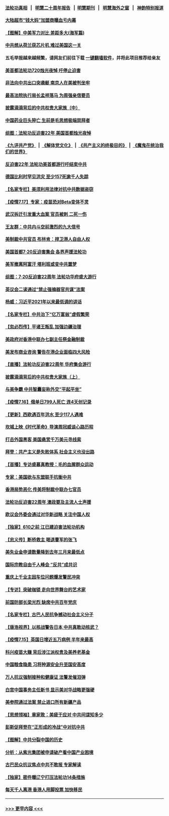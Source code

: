 #### [法轮功真相](https://github.com/gfw-breaker/truth/blob/master/README.md?t=0) &nbsp;&nbsp;|&nbsp;&nbsp; [明慧二十周年报告](https://github.com/gfw-breaker/mh-reports/blob/master/README.md?t=0) &nbsp;&nbsp;|&nbsp;&nbsp;[明慧期刊](https://github.com/gfw-breaker/mh-qikan) &nbsp;&nbsp;|&nbsp;&nbsp; [明慧海外之窗](https://github.com/gfw-breaker/mh-news/blob/master/README.md?t=0) &nbsp;&nbsp;|&nbsp;&nbsp; [神韵特别报道](https://github.com/gfw-breaker/mh-news/blob/master/shenyun.md?t=0)
#### [大陆超市“钱大妈”加盟商曝血亏内幕](../pages/nf4514/n13096080.md?t=07181401) 
#### [【图解】中美军力对比 差距多大(海军篇)](../pages/nf4514/n13091904.md?t=07181401) 
#### [中共想从荷兰获芯片机 难过美国这一关](../pages/nf4514/n13095864.md?t=07181401) 
#### 五毛举报越来越频繁，请网友们前往下载 [一键翻墙软件](https://github.com/gfw-breaker/ssr-accounts)，并将此项目推荐给亲友
#### [美首都法轮功720烛光夜悼 吁停止迫害](../pages/nf4514/n13095574.md?t=07181401) 
#### [非法向中共出口突袭艇 南京人在美被判坐牢](../pages/nf4514/n13095544.md?t=07181401) 
#### [最高法院执行局长孟祥落马 为周强亲信要员](../pages/nf4514/n13095758.md?t=07181401) 
#### [披露滴滴背后的中共权贵大家族（中）](../pages/nf4514/n13094096.md?t=07181401) 
#### [中国药业巨头猝亡 生前是毛思想极端崇拜者](../pages/nf4514/n13095676.md?t=07181401) 
#### [组图：法轮功反迫害22年 美国首都烛光夜悼](../pages/nf4514/n13094603.md?t=07181401) 
#### [《九评共产党》](https://github.com/begood0513/9ping.md/blob/master/README.md) &nbsp;|&nbsp; [《解体党文化》](../../../../jtdwh.md/blob/master/README.md)  &nbsp;|&nbsp; [《共产主义的终极目的》](../../../../gczydzjmd.md/blob/master/README.md) &nbsp;|&nbsp; [《魔鬼在统治我们的世界》](../../../../mgztzwmdsj.md/blob/master/README.md) 
#### [反迫害22年 法轮功美首都游行吁结束中共](../pages/nf4514/n13094283.md?t=07181401) 
#### [德国比利时罕见洪灾 至少157死逾千人失踪](../pages/nf4514/n13095530.md?t=07181401) 
#### [【名家专栏】美须利用法律对抗中共数据盗窃](../pages/nf4514/n13090954.md?t=07181401) 
#### [【疫情7.17】专家：疫苗恐对Beta变体不灵](../pages/nf4514/n13095336.md?t=07181401) 
#### [武汉拆迁引发重大血案 官员被刺 二死一伤](../pages/nf4514/n13094713.md?t=07181401) 
#### [王友群：中共内斗空前激烈的九大信号](../pages/nf4514/n13094266.md?t=07181401) 
#### [美制裁中共官员 布林肯：捍卫港人自由人权](../pages/nf4514/n13094295.md?t=07181401) 
#### [美国首都7·20反迫害集会 各界声援法轮功](../pages/nf4514/n13093900.md?t=07181401) 
#### [美军撤离阿富汗 塔利班或变中共噩梦](../pages/nf4514/n13094370.md?t=07181401) 
#### [组图：7·20反迫害22周年 法轮功华府盛大游行](../pages/nf4514/n13094319.md?t=07181401) 
#### [英议会二读通过“禁止强摘器官共谋”法案](../pages/nf4514/n13094147.md?t=07181401) 
#### [杨威：习近平2021年以来最低调的讲话](../pages/nf4514/n13094137.md?t=07181401) 
#### [【名家专栏】中共治下“亿万富翁”虚假繁荣](../pages/nf4514/n13090860.md?t=07181401) 
#### [【忽必烈传】平诸王叛乱 加强边疆治理](../pages/nf4514/n13071964.md?t=07181401) 
#### [美政府对香港中联办七副主任祭金融制裁](../pages/nf4514/n13093952.md?t=07181401) 
#### [美发布商业咨询 警告在港企业面临四大风险](../pages/nf4514/n13093863.md?t=07181401) 
#### [【直播】法轮功反迫害22周年 华府集会游行](../pages/nf4514/n13086810.md?t=07181401) 
#### [披露滴滴背后的中共权贵大家族（上）](../pages/nf4514/n13093989.md?t=07181401) 
#### [与美争霸 中共智囊妄称外交“平起平坐”](../pages/nf4514/n13087656.md?t=07181401) 
#### [【疫情7.16】俄单日799人死亡 连4天创记录](../pages/nf4514/n13093112.md?t=07181401) 
#### [【更新】西欧遇百年洪水 至少117人遇难](../pages/nf4514/n13090843.md?t=07181401) 
#### [坎城上映《时代革命》导演周冠威谈心路历程](../pages/nf4514/n13092410.md?t=07181401) 
#### [打击外国黑客 美国悬赏千万美元寻线索](../pages/nf4514/n13092759.md?t=07181401) 
#### [拜登：共产主义是失败体系 社会主义也没出路](../pages/nf4514/n13092437.md?t=07181401) 
#### [【首播】专访盛慕真教授：毛的血腥群众运动](../pages/nf4514/n13091782.md?t=07181401) 
#### [专家：美国欲与东盟联手抗衡中共](../pages/nf4514/n13091986.md?t=07181401) 
#### [香港局势恶化 传美将制裁中联办七官员](../pages/nf4514/n13092036.md?t=07181401) 
#### [法轮功反迫害22周年 澳政要及主流人士声援](../pages/nf4514/n13090065.md?t=07181401) 
#### [欧议会外委会通过对华新战略 关注中国人权](../pages/nf4514/n13091868.md?t=07181401) 
#### [【独家】610之前 江已建迫害法轮功机构](../pages/nf4514/n13072624.md?t=07181401) 
#### [【忠义传】断桥救主 喝退曹军的张飞](../pages/nf4514/n13077166.md?t=07181401) 
#### [美失业金申请数量降到去年三月来最低点](../pages/nf4514/n13091955.md?t=07181401) 
#### [国际宗教自由千人峰会 “反共”成共识](../pages/nf4514/n13091403.md?t=07181401) 
#### [重庆上千业主因车位问题爆发警民冲突](../pages/nf4514/n13091682.md?t=07181401) 
#### [【专访】突破枷锁 走向世界舞台的艺术家](../pages/nf4514/n13089031.md?t=07181401) 
#### [前国防部长梁光烈 缺席中共百年党庆](../pages/nf4514/n13091551.md?t=07181401) 
#### [【名家专栏】古巴人民抗争撼动社会主义分子](../pages/nf4514/n13091074.md?t=07181401) 
#### [【唐浩视界】以核战警告日本 中共真敢动核武？](../pages/nf4514/n13090771.md?t=07181401) 
#### [【疫情7.15】英国日增近五万病例 半年来最高](../pages/nf4514/n13090498.md?t=07181401) 
#### [科兴疫苗大赚 背后涉江派权贵及美养老基金](../pages/nf4514/n13091198.md?t=07181401) 
#### [中国粮食隐患 习将种源安全升至国安高度](../pages/nf4514/n13091080.md?t=07181401) 
#### [万人抗议强制接种和健康证 法警发催泪弹](../pages/nf4514/n13090673.md?t=07181401) 
#### [白宫中国事务主任新书 显示美对华战略更强硬](../pages/nf4514/n13089691.md?t=07181401) 
#### [美参院通过法案 禁止进口所有新疆产品](../pages/nf4514/n13089397.md?t=07181401) 
#### [【思想领袖】章家敦：美疲于应对 中共间谍知多少](../pages/nf4514/n13037813.md?t=07181401) 
#### [彭斯促拜登在“正形成的冷战”中对抗中共](../pages/nf4514/n13089354.md?t=07181401) 
#### [【图解】中共分裂中国的历史](../pages/nf4514/n13089409.md?t=07181401) 
#### [分析：从紫光集团被申请破产看中国产业困境](../pages/nf4514/n13089000.md?t=07181401) 
#### [古巴民众抗议焦点中共不敢报 专家解读](../pages/nf4514/n13089116.md?t=07181401) 
#### [【独家】密件曝辽宁打压法轮功14条措施](../pages/nf4514/n13039077.md?t=07181401) 
#### [每天千人离港 香港人用脚投票 加快移民](../pages/nf4514/n13089218.md?t=07181401) 

----
#### [ >>> 更早内容 <<< ](../indexes/nf4514-earlier.md)
